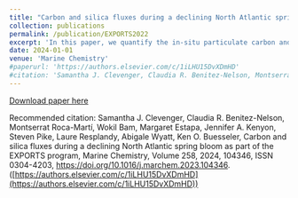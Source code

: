 ```yaml
---
title: "Carbon and silica fluxes during a declining North Atlantic spring bloom as part of the EXPORTS program"
collection: publications
permalink: /publication/EXPORTS2022
excerpt: 'In this paper, we quantify the in-situ particulate carbon and silica fluxes of a post-bloom North Atantic using thorium-234.'
date: 2024-01-01
venue: 'Marine Chemistry'
#paperurl: 'https://authors.elsevier.com/c/1iLHU15DvXDmHD'
#citation: 'Samantha J. Clevenger, Claudia R. Benitez-Nelson, Montserrat Roca-Martí, Wokil Bam, Margaret Estapa, Jennifer A. Kenyon, Steven Pike, Laure Resplandy, Abigale Wyatt, Ken O. Buesseler, Carbon and silica fluxes during a declining North Atlantic spring bloom as part of the EXPORTS program, Marine Chemistry, Volume 258, 2024, 104346, ISSN 0304-4203,
---
```


[Download paper here](http://abigale-wyatt.github.io/files/EXPORTS2022.pdf)

Recommended citation: Samantha J. Clevenger, Claudia R. Benitez-Nelson, Montserrat Roca-Martí, Wokil Bam, Margaret Estapa, Jennifer A. Kenyon, Steven Pike, Laure Resplandy, Abigale Wyatt, Ken O. Buesseler,
Carbon and silica fluxes during a declining North Atlantic spring bloom as part of the EXPORTS program,
Marine Chemistry,
Volume 258,
2024,
104346,
ISSN 0304-4203,
https://doi.org/10.1016/j.marchem.2023.104346.
([https://authors.elsevier.com/c/1iLHU15DvXDmHD](https://authors.elsevier.com/c/1iLHU15DvXDmHD))
